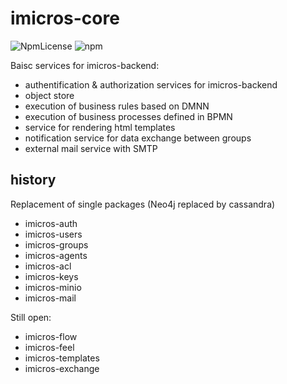 # imicros-core
![NpmLicense](https://img.shields.io/npm/l/imicros-minio.svg)
![npm](https://img.shields.io/npm/v/imicros-minio.svg)

Baisc services for imicros-backend:
 *  authentification &amp; authorization services for imicros-backend
 *  object store
 *  execution of business rules based on DMNN
 *  execution of business processes defined in BPMN
 *  service for rendering html templates
 *  notification service for data exchange between groups
 *  external mail service with SMTP

## history
Replacement of single packages (Neo4j replaced by cassandra)
  * imicros-auth
  * imicros-users
  * imicros-groups
  * imicros-agents
  * imicros-acl
  * imicros-keys
  * imicros-minio
  * imicros-mail

Still open:
  * imicros-flow
  * imicros-feel
  * imicros-templates
  * imicros-exchange
